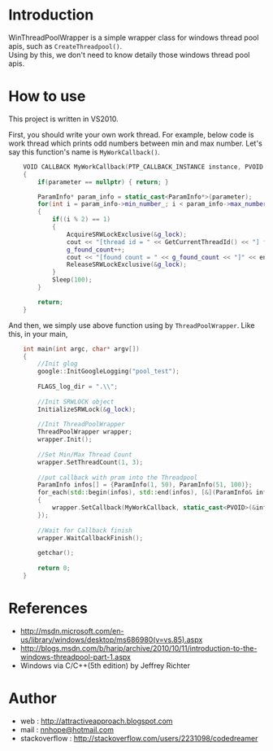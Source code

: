 Introduction
====================

WinThreadPoolWrapper is a simple wrapper class for windows thread pool apis, such as `CreateThreadpool()`.  
Using by this, we don't need to know detaily those windows thread pool apis.


How to use
====================

This project is written in VS2010.

First, you should write your own work thread. 
For example, below code is work thread which prints odd numbers between min and max number.
Let's say this function's name is `MyWorkCallback()`.

```c++
    VOID CALLBACK MyWorkCallback(PTP_CALLBACK_INSTANCE instance, PVOID parameter, PTP_WORK work)
    {	
        if(parameter == nullptr) { return; }

	    ParamInfo* param_info = static_cast<ParamInfo*>(parameter);
    	for(int i = param_info->min_number_; i < param_info->max_number_; i++)
    	{
    		if((i % 2) == 1)
    		{
    			AcquireSRWLockExclusive(&g_lock);
    			cout << "[thread id = " << GetCurrentThreadId() << "] find number = " << i << endl;
    			g_found_count++;
    			cout << "[found count = " << g_found_count << "]" << endl;
    			ReleaseSRWLockExclusive(&g_lock);
    		}
    		Sleep(100);
    	}

    	return;
    }
```

And then, we simply use above function using by `ThreadPoolWrapper`.
Like this, in your main,

```c++
    int main(int argc, char* argv[])
    {
    	//Init glog
    	google::InitGoogleLogging("pool_test");
    
    	FLAGS_log_dir = ".\\";
    
    	//Init SRWLOCK object
    	InitializeSRWLock(&g_lock);
    
    	//Init ThreadPoolWrapper
    	ThreadPoolWrapper wrapper;
    	wrapper.Init();
    	
    	//Set Min/Max Thread Count
    	wrapper.SetThreadCount(1, 3);
    
    	//put callback with pram into the Threadpool
    	ParamInfo infos[] = {ParamInfo(1, 50), ParamInfo(51, 100)};
    	for_each(std::begin(infos), std::end(infos), [&](ParamInfo& info)
    	{
    		wrapper.SetCallback(MyWorkCallback, static_cast<PVOID>(&info));
    	});
    
    	//Wait for Callback finish
    	wrapper.WaitCallbackFinish();
    
    	getchar();
    
    	return 0;
    }
```


References
====================

 - http://msdn.microsoft.com/en-us/library/windows/desktop/ms686980(v=vs.85).aspx  
 - http://blogs.msdn.com/b/harip/archive/2010/10/11/introduction-to-the-windows-threadpool-part-1.aspx  
 - Windows via C/C++(5th edition) by Jeffrey Richter


Author
====================

 - web : http://attractiveapproach.blogspot.com  
 - mail : nnhope@hotmail.com  
 - stackoverflow : http://stackoverflow.com/users/2231098/codedreamer


